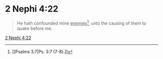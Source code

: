 # 2 Nephi 4:22

> He hath confounded mine <u>enemies</u>[^a], unto the causing of them to quake before me.

[2 Nephi 4:22](https://www.churchofjesuschrist.org/study/scriptures/bofm/2-ne/4?lang=eng&id=p22#p22)


[^a]: [[Psalms 3.7|Ps. 3:7 (7-8).]]
